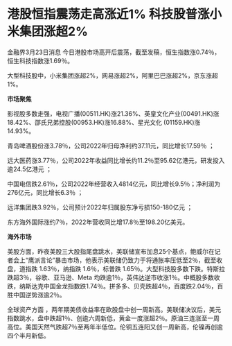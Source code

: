 # 港股恒指震荡走高涨近1% 科技股普涨小米集团涨超2%

金融界3月23日消息 今日港股市场高开后震荡，截至发稿，恒生指数涨0.74％，恒生科技指数涨1.69％。

大型科技股中，小米集团涨超2%，网易涨超2%，阿里巴巴涨超2%，京东涨超1%。

**市场聚焦**

影视股多数走强，电视广播(00511.HK)涨21.36%、英皇文化产业(00491.HK)涨18.42%、邵氏兄弟控股(00953.HK)涨16.88%、星光文化
(01159.HK)涨14.93%。

青岛啤酒股份涨3.78％，公司2022年归母净利约37.11元，同比增长17.59％ ；

远大医药涨3.77％，公司2022年收益同比增长约11.2％至95.62亿港元，研发投入逾24.5亿港元 ；

中国电信跌2.61％，公司2022年经营收入4814亿元，同比增长9.5％；净利润为276亿元，同比增长6.3％ ；

远洋集团跌3.92％，公司预计2022年归属股东净亏损150-180亿元 ；

东方海外国际涨约7％，2022年营收同比增17.8％至198.20亿美元。

**海外市场**

美股方面，昨夜美股三大股指尾盘跳水，美联储宣布加息25个基点，鲍威尔在记者会上“鹰派言论”暴击市场，他表示美联储仍致力于将通胀率压低至2％，截至收盘，道指跌
1.63％，纳指跌 1.6％，标普跌 1.65％。大型科技股多数下跌。特斯拉跌超3％，谷歌、亚马逊、Meta
均跌逾1％，英伟达逆市收涨1％。中概股多数收跌，纳斯达克中国金龙指数跌1.74％。拼多多、贝壳跌超4％，百度跌2.04％，百胜中国逆势涨逾2％。

全球资产方面
，两年期美债收益率在欧股盘中创一周新高。美联储决议后，美元指数跳水，盘中跌超1％、创逾六周新低，黄金一度涨超2％。原油三连涨至一周高位。美国天然气跌超7％至两年半低位。伦铜五连阳又创一周新高，伦镍再创逾四个半月新低。

